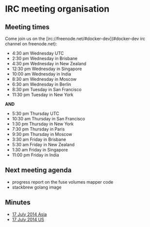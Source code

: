 # IRC meeting organisation

## Meeting times

Come join us on the [irc://freenode.net/#docker-dev](#docker-dev irc channel on freenode.net):

 * 4:30 am Wednesday UTC
 * 2:30 pm Wednesday in Brisbane
 * 4:30 pm Wednesday in New Zealand
 * 12:30 pm Wednesday in Singapore
 * 10:00 am Wednesday in India
 * 8:30 am Wednesday in Moscow
 * 6:30 am Wednesday in Berlin
 * 8:30 pm Tuesday in San Francisco
 * 11:30 pm Tuesday in New York

__AND__ 

 * 5:30 pm Thursday UTC
 * 10:30 am Thursday in San Francisco
 * 1:30 pm Thursday in New York
 * 7:30 pm Thursday in Paris
 * 9:30 pm Thursday in Moscow
 * 3:30 am Friday in Brisbane
 * 5:30 am Friday in New Zealand
 * 1:30 am Friday in Singapore
 * 11:00 pm Friday in India


## Next meeting agenda

- progress report on the fuse volumes mapper code
- stackbrew golang image

## Minutes


- [17 July 2014 Asia](docker-dev/17Jul2014.md)
- [17 July 2014 US](docker-dev/US17Jul2014.md)
